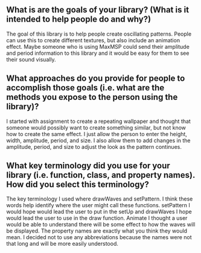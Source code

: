 ## What is are the goals of your library? (What is it intended to help people do and why?)
The goal of this library is to help people create oscillating patterns. People can use this to create different textures, but also include an animation effect. Maybe someone who is using MaxMSP could send their amplitude and period information to this library and it would be easy for them to see their sound visually.  

## What approaches do you provide for people to accomplish those goals (i.e. what are the methods you expose to the person using the library)?

I started with assignment to create a repeating wallpaper and thought that someone would possibly want to create something similar, but not know how to create the same effect. I just allow the person to enter the height, width, amplitude, period, and size. I also allow them to add changes in the amplitude, period, and size to adjust the look as the pattern continues.

## What key terminology did you use for your library (i.e. function, class, and property names). How did you select this terminology?

The key terminology I used where drawWaves and setPattern. I think these words help identify where the user might call these functions. setPattern I would hope would lead the user to put in the setUp and drawWaves I hope would lead the user to use in the draw function. Animate I thought a user would be able to understand there will be some effect to how the waves will be displayed. The property names are exactly what you think they would mean. I decided not to use any abbreviations because the names were not that long and will be more easily understood. 